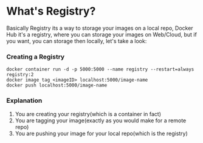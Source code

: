 # What's Registry?

Basically Registry its a way to storage your images on a local repo, Docker Hub it's a registry, where you can storage your images on Web/Cloud, but if you want, you can storage then locally, let's take a look:

### Creating a Registry

```docker
docker container run -d -p 5000:5000 --name registry --restart=always registry:2
docker image tag <imageID> localhost:5000/image-name
docker push localhost:5000/image-name 	
```

### Explanation
1. You are creating your registry(which is a container in fact) 
2. You are tagging your image(exactly as you would make for a remote repo)
3. You are pushing your image for your local repo(which is the registry)
